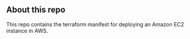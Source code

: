 ## About this repo

This repo contains the terraform manifest for deploying an Amazon EC2 instance in AWS.